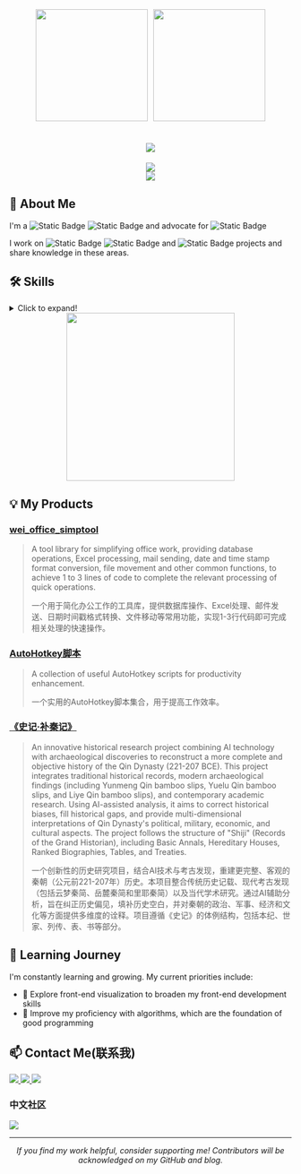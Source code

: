 <div align="center">
  
  <!-- 个人资料卡片 -->
  <div style="display: flex; justify-content: center; gap: 10px;">
    <a href="https://github.com/phoenixlucky/phoenixlucky">
      <img height="200" src="https://github-readme-stats.vercel.app/api?username=phoenixlucky&count_private=true&theme=tokyonight&show_icons=true&hide_border=true&bg_color=0D1117&ring_color=5BCDEC&icon_color=5BCDEC" />
    </a>
    <a href="https://github.com/phoenixlucky/phoenixlucky">
      <img height="200" src="https://github-profile-summary-cards.vercel.app/api/cards/profile-details?username=phoenixlucky&theme=tokyonight" />
    </a>
  </div>

  <h1 align="center">
    <img src="https://readme-typing-svg.herokuapp.com?font=Times+New+Roman&size=32&duration=3000&pause=1000&color=1E3050&center=true&vCenter=true&width=500&height=70&lines=Hi+there+👋,+I'm+phoenixlucky!" />
  </h1>

  <div>
    <a href="https://github.com/phoenixlucky">
      <img src="https://readme-typing-svg.herokuapp.com?font=Fira+Code&weight=700&size=24&duration=3000&pause=1000&color=5BCDEC&center=true&vCenter=true&width=500&height=60&lines=🚀+Full+Stack+Developer+%7C+Data+Analyst+📊;🌱+Always+learning+new+things+💡" />
    </a>
  </div>

  <div>
    <img src="https://github-profile-trophy.vercel.app/?username=phoenixlucky&theme=tokyonight&no-frame=true&row=1&column=6" />
  </div>

</div>

## 🚀 About Me
I'm a ![Static Badge](https://img.shields.io/badge/data_analyst-81C784?style=for-the-badge&logo=data_analyst&logoColor=white) ![Static Badge](https://img.shields.io/badge/full_stack_practitioner-4DD0E1?style=for-the-badge&logo=full_stack_practitioner&logoColor=white) and advocate for ![Static Badge](https://img.shields.io/badge/systematic_management-BA68C8?style=for-the-badge&logo=systematic_management&logoColor=white)


I work on ![Static Badge](https://img.shields.io/badge/-Mysql-FFDD55?style=for-the-badge&logo=Mysql&logoColor=black) ![Static Badge](https://img.shields.io/badge/-JavaScript-FFAA85?style=for-the-badge&logo=JavaScript&logoColor=black) and ![Static Badge](https://img.shields.io/badge/-Python-A8E6CF?style=for-the-badge&logo=Python&logoColor=black) projects and share knowledge in these areas.


## 🛠 Skills
<details>
<summary>Click to expand!</summary>

### Front-End
![Static Badge](https://img.shields.io/badge/-NextJS-60ACFC?style=for-the-badge&logo=Next&logoColor=white) 
![Static Badge](https://img.shields.io/badge/-streamlit-32D3EB?style=for-the-badge&logo=streamlit&logoColor=white) 
![Static Badge](https://img.shields.io/badge/-Html-5BC49F?style=for-the-badge&logo=Html&logoColor=white) 
![Static Badge](https://img.shields.io/badge/-Excel-FEB64D?style=for-the-badge&logo=Excel&logoColor=white) 
![Static Badge](https://img.shields.io/badge/-CSS-FF7C7C?style=for-the-badge&logo=CSS&logoColor=white) 
![Static Badge](https://img.shields.io/badge/-JavaScript-9287E7?style=for-the-badge&logo=JavaScript&logoColor=white)

### Back-End
![Static Badge](https://img.shields.io/badge/-Python-9287E7?style=for-the-badge&logo=Python&logoColor=white) 
![Static Badge](https://img.shields.io/badge/-VBA-FFDD55?style=for-the-badge&logo=VBA&logoColor=white) 
![Static Badge](https://img.shields.io/badge/-JAVA-FFAA85?style=for-the-badge&logo=JAVA&logoColor=white) 
![Static Badge](https://img.shields.io/badge/-BAT-A8E6CF?style=for-the-badge&logo=BAT&logoColor=white)
![Static Badge](https://img.shields.io/badge/-AutoHotkey-DCE775?style=for-the-badge&logo=AutoHotkey&logoColor=white)

### Databases
![Static Badge](https://img.shields.io/badge/-Mysql-81C784?style=for-the-badge&logo=Mysql&logoColor=white) 
![Static Badge](https://img.shields.io/badge/-mangoDB-4DD0E1?style=for-the-badge&logo=mangoDB&logoColor=white)

### AI
![Static Badge](https://img.shields.io/badge/-DEEPSEEK-A8E6CF?style=for-the-badge&logo=DEEPSEEK&logoColor=white) 
![Static Badge](https://img.shields.io/badge/-chatGPT4o-DCE775?style=for-the-badge&logo=chatGPT4o&logoColor=white) 
![Static Badge](https://img.shields.io/badge/-commandrplus-4DD0E1?style=for-the-badge&logo=commandrplus&logoColor=white)
![Static Badge](https://img.shields.io/badge/-comfyui-BA68C8?style=for-the-badge&logo=comfyui&logoColor=white)

</details>

<div align="center">
  <a href="https://github.com/phoenixlucky/phoenixlucky">
    <img height="300" src="https://github-readme-stats.vercel.app/api/top-langs/?username=phoenixlucky&langs_count=8&layout=compact&theme=radical&hide_border=true">
  </a>
</div>

## 💡 My Products
### [wei_office_simptool](https://github.com/phoenixlucky/wei_office_simptool)
> A tool library for simplifying office work, providing database operations, Excel processing, mail sending, date and time stamp format conversion, file movement and other common functions, to achieve 1 to 3 lines of code to complete the relevant processing of quick operations.
>
> 一个用于简化办公工作的工具库，提供数据库操作、Excel处理、邮件发送、日期时间戳格式转换、文件移动等常用功能，实现1-3行代码即可完成相关处理的快速操作。

### [AutoHotkey脚本](https://github.com/phoenixlucky/AutoHotkey)
> A collection of useful AutoHotkey scripts for productivity enhancement.
>
> 一个实用的AutoHotkey脚本集合，用于提高工作效率。

### [《史记·补秦记》](https://github.com/phoenixlucky/QinDynasty)
> An innovative historical research project combining AI technology with archaeological discoveries to reconstruct a more complete and objective history of the Qin Dynasty (221-207 BCE). This project integrates traditional historical records, modern archaeological findings (including Yunmeng Qin bamboo slips, Yuelu Qin bamboo slips, and Liye Qin bamboo slips), and contemporary academic research. Using AI-assisted analysis, it aims to correct historical biases, fill historical gaps, and provide multi-dimensional interpretations of Qin Dynasty's political, military, economic, and cultural aspects. The project follows the structure of "Shiji" (Records of the Grand Historian), including Basic Annals, Hereditary Houses, Ranked Biographies, Tables, and Treaties.
>
> 一个创新性的历史研究项目，结合AI技术与考古发现，重建更完整、客观的秦朝（公元前221-207年）历史。本项目整合传统历史记载、现代考古发现（包括云梦秦简、岳麓秦简和里耶秦简）以及当代学术研究。通过AI辅助分析，旨在纠正历史偏见，填补历史空白，并对秦朝的政治、军事、经济和文化等方面提供多维度的诠释。项目遵循《史记》的体例结构，包括本纪、世家、列传、表、书等部分。

## 🌱 Learning Journey
I'm constantly learning and growing. My current priorities include:
- 🎨 Explore front-end visualization to broaden my front-end development skills
- 🧮 Improve my proficiency with algorithms, which are the foundation of good programming

## 📫 Contact Me(联系我)
<p align="left">
  <a href="mailto:englishyj@gmail.com">
    <img src="https://img.shields.io/badge/Gmail-D14836?style=for-the-badge&logo=gmail&logoColor=white"/>
  </a>
  <a href="https://github.com/phoenixlucky">
    <img src="https://img.shields.io/badge/GitHub-100000?style=for-the-badge&logo=github&logoColor=white"/>
  </a>
  <a href="https://phoenixlucky.github.io/">
    <img src="https://img.shields.io/badge/Blog-12100E?style=for-the-badge&logo=medium&logoColor=white"/>
  </a>
</p>

### 中文社区
<p align="left">
  <a href="https://www.zhihu.com/people/wei-jia-6">
    <img src="https://img.shields.io/badge/知乎-0084FF?style=for-the-badge&logo=zhihu&logoColor=white"/>
  </a>
</p>

---

<p align="center">
  <i>If you find my work helpful, consider supporting me! Contributors will be acknowledged on my GitHub and blog.</i>
</p>
